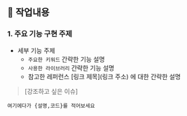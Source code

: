 ## :frog: 작업내용
### 1. 주요 기능 구현 주제
- 세부 기능 주제
  - `주요한 키워드` 간략한 기능 설명
  - `사용한 라이브러리` 간략한 기능 설명
  - 참고한 레퍼런스 [링크 제목](링크 주소) 에 대한 간략한 설명

> [강조하고 싶은 이슈]
```
여기에다가 {설명,코드}를 적어보세요
```